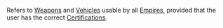 Refers to [Weapons](Weapon.md "wikilink") and
[Vehicles](Vehicle.md "wikilink") usable by all
[Empires](Empires.md "wikilink"), provided that the user has the correct
[Certifications](Certifications.md "wikilink").
